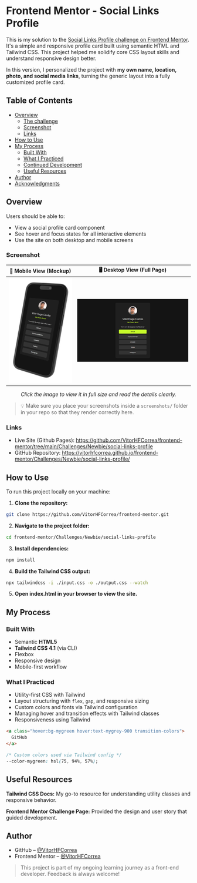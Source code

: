 # Frontend Mentor - Social Links Profile

This is my solution to the [Social Links Profile challenge on Frontend Mentor](https://www.frontendmentor.io/challenges/social-links-profile-UG32l9m6dQ). It's a simple and responsive profile card built using semantic HTML and Tailwind CSS. This project helped me solidify core CSS layout skills and understand responsive design better.

In this version, I personalized the project with **my own name, location, photo, and social media links**, turning the generic layout into a fully customized profile card.

## Table of Contents

- [Overview](#overview)
  - [The challenge](#the-challenge)
  - [Screenshot](#screenshot)
  - [Links](#links)
- [How to Use](#how-to-use)
- [My Process](#my-process)
  - [Built With](#built-with)
  - [What I Practiced](#what-i-practiced)
  - [Continued Development](#continued-development)
  - [Useful Resources](#useful-resources)
- [Author](#author)
- [Acknowledgments](#acknowledgments)

## Overview

Users should be able to:

- View a social profile card component
- See hover and focus states for all interactive elements
- Use the site on both desktop and mobile screens

### Screenshot

| 📱 Mobile View (Mockup) | 🖥️ Desktop View (Full Page) |
|----------------------|--------------------------|
| <img src="./screenshots/mobile.png" width="300"/> | <img src="./screenshots/desktop.png" width="600"/> |

<p align="center"><em>Click the image to view it in full size and read the details clearly.</em></p>

> 💡 Make sure you place your screenshots inside a `screenshots/` folder in your repo so that they render correctly here.

### Links

- Live Site (Github Pages): https://github.com/VitorHFCorrea/frontend-mentor/tree/main/Challenges/Newbie/social-links-profile
- GitHub Repository: https://vitorhfcorrea.github.io/frontend-mentor/Challenges/Newbie/social-links-profile/

## How to Use

To run this project locally on your machine:

1. **Clone the repository:**
  ```bash
  git clone https://github.com/VitorHFCorrea/frontend-mentor.git
  ```

2. **Navigate to the project folder:**
  ```bash
  cd frontend-mentor/Challenges/Newbie/social-links-profile
  ```

3. **Install dependencies:**
  ```bash
  npm install
  ```

4. **Build the Tailwind CSS output:**
  ```bash
  npx tailwindcss -i ./input.css -o ./output.css --watch
  ```

5. **Open index.html in your browser to view the site.**

## My Process

### Built With

- Semantic **HTML5**
- **Tailwind CSS 4.1** (via CLI)
- Flexbox
- Responsive design
- Mobile-first workflow

### What I Practiced

- Utility-first CSS with Tailwind
- Layout structuring with `flex`, `gap`, and responsive sizing
- Custom colors and fonts via Tailwind configuration
- Managing hover and transition effects with Tailwind classes
- Responsiveness using Tailwind

```html
<a class="hover:bg-mygreen hover:text-mygrey-900 transition-colors">
  GitHub
</a>
```

```css
/* Custom colors used via Tailwind config */
--color-mygreen: hsl(75, 94%, 57%);
```

## Useful Resources
**Tailwind CSS Docs:** My go-to resource for understanding utility classes and responsive behavior.

**Frontend Mentor Challenge Page:** Provided the design and user story that guided development.

## Author

- GitHub – [@VitorHFCorrea](https://github.com/VitorHFCorrea)
- Frontend Mentor – [@VitorHFCorrea](https://www.frontendmentor.io/profile/VitorHFCorrea)

> This project is part of my ongoing learning journey as a front-end developer. Feedback is always welcome!